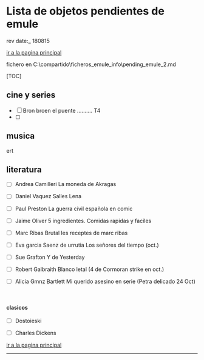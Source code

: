 # Lista de objetos pendientes de emule

rev date:_ 180815

[ir a la pagina principal](Listado_de_documentos.html)

fichero en C:\compartido\ficheros_emule_info\pending_emule_2.md

[TOC]



## cine y series

- [ ] Bron broen el puente .......... T4
- [ ]  

## musica

ert

## literatura

- [ ] Andrea Camilleri                  La moneda de Akragas

- [ ] Daniel Vaquez Salles            Lena

- [ ] Paul Preston                          La guerra civil española en comic

- [ ] Jaime Oliver                          5 ingredientes. Comidas rapidas y faciles

- [ ] Marc Ribas                            Brutal les receptes de marc ribas

- [ ] Eva garcia Saenz de urrutia Los señores del tiempo   (oct.)

- [ ] Sue Grafton                             Y de Yesterday

- [ ] Robert Galbraith                    Blanco letal   (4 de Cormoran strike en oct.)

- [ ] Alicia Gmnz Bartlett               Mi querido asesino en serie (Petra delicado  24 Oct)

   ​


#### clasicos

- [ ] Dostoieski
- [ ] Charles Dickens


[ir a la pagina principal](Listado_de_documentos.html)

__________________



